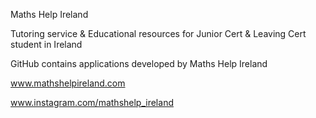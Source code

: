 Maths Help Ireland

Tutoring service & Educational resources for Junior Cert & Leaving Cert student in Ireland


GitHub contains applications developed by Maths Help Ireland


www.mathshelpireland.com 

www.instagram.com/mathshelp_ireland
